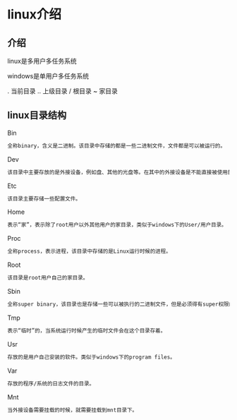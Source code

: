 # linux介绍
## 介绍
linux是多用户多任务系统

windows是单用户多任务系统

. 当前目录
.. 上级目录
/ 根目录
~ 家目录

## linux目录结构
Bin
``` sh
全称binary，含义是二进制。该目录中存储的都是一些二进制文件，文件都是可以被运行的。
```

Dev
``` sh
该目录中主要存放的是外接设备，例如盘、其他的光盘等。在其中的外接设备是不能直接被使用的，需要挂载（类似window下的分配盘符）。
```

Etc
``` sh
该目录主要存储一些配置文件。
```

Home
``` sh
表示“家”，表示除了root用户以外其他用户的家目录，类似于windows下的User/用户目录。
```

Proc
``` sh
全称process，表示进程，该目录中存储的是Linux运行时候的进程。
```

Root
``` sh
该目录是root用户自己的家目录。
```

Sbin
``` sh
全称super binary，该目录也是存储一些可以被执行的二进制文件，但是必须得有super权限的用户才能执行。
```

Tmp
``` sh
表示“临时”的，当系统运行时候产生的临时文件会在这个目录存着。
```

Usr
``` sh
存放的是用户自己安装的软件。类似于windows下的program files。
```

Var
``` sh
存放的程序/系统的日志文件的目录。
```

Mnt
``` sh
当外接设备需要挂载的时候，就需要挂载到mnt目录下。
```